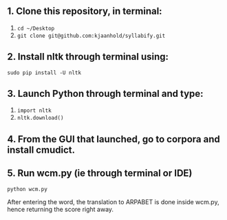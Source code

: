 ## 1. Clone this repository, in terminal:
1. `cd ~/Desktop`
2. `git clone git@github.com:kjaanhold/syllabify.git`

## 2. Install nltk through terminal using:
`sudo pip install -U nltk`

## 3. Launch Python through terminal and type:
1. `import nltk` 
2. `nltk.download()` 

## 4. From the GUI that launched, go to corpora and install cmudict. 

## 5. Run wcm.py (ie through terminal or IDE) 
`python wcm.py`

After entering the word, the translation to ARPABET is done inside wcm.py, hence returning the score right away.
